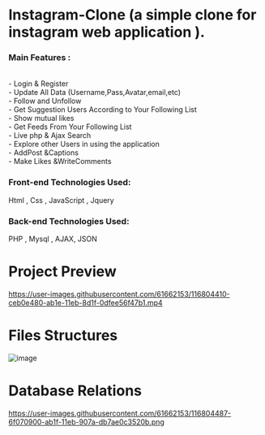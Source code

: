 # Instagram-Clone (a simple clone for instagram web application ).<br>

### Main Features :
<br>- Login  &amp; Register
<br>- Update All Data (Username,Pass,Avatar,email,etc) 
<br>- Follow and Unfollow
<br>- Get Suggestion Users According to Your Following List
<br>- Show mutual likes
<br>- Get Feeds From Your Following List
<br>- Live php &amp; Ajax Search
<br>- Explore other Users in using the application 
<br>- AddPost &amp;Captions
<br>- Make Likes &amp;WriteComments<br>
### Front-end Technologies Used: 
Html , Css  , JavaScript ,  Jquery <br> 
### Back-end Technologies Used:  
PHP ,  Mysql ,  AJAX, JSON <br>
# Project Preview 
https://user-images.githubusercontent.com/61662153/116804410-ceb0e480-ab1e-11eb-8d1f-0dfee56f47b1.mp4

# Files Structures
![image](https://user-images.githubusercontent.com/61662153/116804487-6f070900-ab1f-11eb-907a-db7ae0c3520b.png)

# Database Relations
https://user-images.githubusercontent.com/61662153/116804487-6f070900-ab1f-11eb-907a-db7ae0c3520b.png
